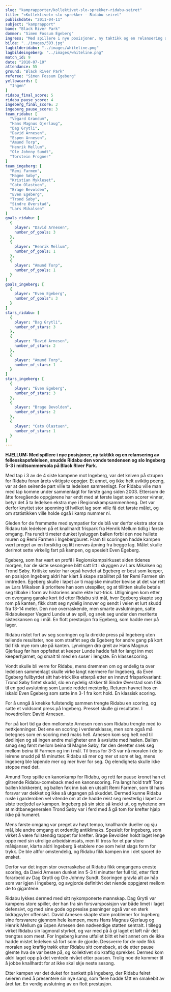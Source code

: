 ```yaml
---
slug: "kamprapporter/kollektivet-slo-sprekker-ridabu-seiret"
title: "«Kollektivet» slo sprekker – Ridabu seiret"
publishdate: "2011-04-11"
subject: "kamprapport"
bane: "Black River Park"
dommer: "Simen Fossum Egeberg"
ingress: "Med spillere i nye posisjoner, ny taktikk og en relansering av fellesskapsfølelsen, snudde Ridabu den vonde tendensen og slo Ingeberg 5-3 i midtsommersola på Black River Park."
bilde: "../images/593.jpg"
lagbilderidabu: "../images/whiteline.png"
lagbildeingeberg: "../images/whiteline.png"
match_id: 9
date: "2010-07-10"
attendance: 55
ground: "Black River Park"
referee: "Simen Fossum Egeberg"
yellowcards: [
  "Ingen"
]
ridabu_final_score: 5
ridabu_pause_score: 4
ingeberg_final_score: 3
ingeberg_pause_score: 3
team_ridabu: [
  "Vegard Grandum",
  "Hans Magnus Gjerlaug",
  "Dag Grytli",
  "David Arnesen",
  "Espen Arnesen",
  "Amund Torp",
  "Henrik Mellum",
  "Ole Johnny Sundt",
  "Torstein Frogner" 
]
team_ingeberg: [
  "Remi Farmen",
  "Magne Søby",
  "Kristian Mykleset",
  "Cato Olastuen",
  "Brage Bevolden",
  "Even Egeberg",
  "Trond Søby",
  "Sindre Øverstad",
  "Lars Mikalsen"
]
goals_ridabu: [
  {
    player: "David Arnesen",
    number_of_goals: 3
  },
  {
    player: "Henrik Mellum",
    number_of_goals: 1
  },
  {
    player: "Amund Torp",
    number_of_goals: 1
  }
]
goals_ingeberg: [
  {
    player: "Even Egeberg",
    number_of_goals": 3
  }
]
stars_ridabu: [
  {
    player: "Dag Grytli",
    number_of_stars: 3
  },
  {
    player: "David Arnesen",
    number_of_stars: 2
  },
  {
    player: "Amund Torp",
    number_of_stars: 1
  }
]
stars_ingeberg: [
  {
    player: "Even Egeberg",
    number_of_stars: 3
  },
  {
    player: "Brage Bevolden",
    number_of_stars: 2
  },
  {
    player: "Cato Olastuen",
    number_of_stars: 1
  }
]
---
```


**HJELLUM: Med spillere i nye posisjoner, ny taktikk og en relansering av fellesskapsfølelsen, snudde Ridabu den vonde tendensen og slo Ingeberg 5-3 i midtsommersola på Black River Park.**

Med tap i 3 av de 4 siste kampene mot Ingeberg, var det kniven på strupen for Ridabu foran årets viktigste oppgjør. Et annet, og ikke helt uviktig poeng, var at den seirende part ville ta ledelsen sammenlagt. For Ridabu ville man med tap komme under sammenlagt for første gang siden 2003.
Ettersom de åtte foregående oppgjørene har endt med at første laget som scorer vinner, betyr det å ta ledelsen ekstra mye i Regionskampsammenheng. Det var derfor knyttet stor spenning til hvilket lag som ville få det første målet, og om statistikken ville holde også i kamp nummer ni.

Gleden for de fremmøtte med sympatier for de blå var derfor ekstra stor da Ridabu tok ledelsen på et knallhardt frispark fra Henrik Mellum tidlig i første omgang. Fra rundt ti meter dunket lysluggen ballen forbi den noe hullete muren og Remi Farmen i Ingebergburet. Fram til scoringen hadde kampen vært preget av en forsiktig og litt nervøs åpning fra begge lag. Målet skulle derimot sette virkelig fart på kampen, og spesielt Even Egeberg.

Egeberg, som har vært en profil i Regionskampsirkuset siden tidenes morgen, har de siste sesongene blitt satt litt i skyggen av Lars Mikalsen og Trond Søby. Kritiske røster har også hevdet at Egeberg er best som keeper, en posisjon Ingeberg aldri har klart å skape stabilitet på før Remi Farmen sin inntreden. Egeberg skulle i løpet av ti magiske minutter bevise at det var rett av Lars Mikalsen å prioritere han som utespiller, og at tillitten skulle betale seg tilbake i form av historiens andre ekte hat-trick.
Utligningen kom etter en overgang ganske kort tid etter Ridabu sitt mål, hvor Egeberg skapte seg rom på kanten, fikk dratt seg nydelig innover og sendt i veien et lurt skudd fra 13-14 meter. Den noe overraskende, men smarte avslutningen, satte Ridabukeeper Vegard Lunde ut av spill, og snek seg under den meriterte sisteskansen og i mål. En flott prestasjon fra Egeberg, som hadde mer på lager.

Ridabu ristet fort av seg scoringen og la direkte press på Ingeberg uten tellende resultater, noe som straffet seg da Egeberg for andre gang på kort tid fikk mye rom ute på kanten.
Lynvingen dro greit av Hans Magnus Gjerlaug før han oppfattet at keeper Lunde hadde falt for langt inn mot keeperhjørnet, og smalt til med en suser i lengste. En klassescoring.

Vondt skulle bli verre for Ridabu, mens drømmen om og endelig ta over ledelsen sammenlagt skulle virke langt nærmere for Ingeberg, da Even Egeberg fullbyrdet sitt hat-trick like etterpå etter en innøvd frisparkvariant: 
Trond Søby fintet skudd, slo en nydelig stikker til Sindre Øverstad som fikk til en god avslutning som Lunde reddet mesterlig. Returen havnet hos en iskald Even Egeberg som satte inn 3-1 fra kort hold. En klassisk scoring.

For å unngå å knekke fullstendig sammen trengte Ridabu en scoring, og satte et voldsomt press på Ingeberg. Presset skulle gi resultater. I hovedrollen: David Arnesen.

For på kort tid ga den mellomste Arnesen roen som Ridabu trengte med to nettkjenninger. Det ene en scoring i verdensklasse, men som også må betegnes som en scoring med maks hell.
Arnesen kom seg helt ned til dødlinjen og så ingen andre muligheter enn å avslutte med hælen. Ballen smøg seg først mellom beina til Magne Søby, før den deretter snek seg mellom beina til Farmen og inn i mål. Til tross for 3-3 var nå moralen i de to leirene snudd på få minutter. Ridabu så mer og mer ut som et lag, mens Ingeberg ble løpende mer og mer hver for seg. Og elendigheta skulle ikke stoppe med det.

Amund Torp spilte en kanonkamp for Ridabu, og rett før pause kronet han et glitrende Ridabu-comeback med en kanonscoring. Fra langt hold traff Torp ballen klokkerent, og ballen føk inn bak en utspilt Remi Farmen, som til hans forsvar var dekket og ikke så utgangen på skuddet. Dermed kunne Ridabu rusle i garderoben vel vitende om at de hadde reist seg mesterlig i løpet av siste tredjedel av kampen. Ingeberg på sin side så knekt ut, og nyhetene om at midtbanegeneralen Trond Søby var i ferd med å gå tom for krefter hjalp ikke på humøret.

Mens første omgang var preget av høyt tempo, knallharde dueller og sju mål, ble andre omgang et ordentlig antiklimaks. Spesielt for Ingeberg, som virket å være fullstendig tappet for krefter. Brage Bevolden holdt laget lenge oppe med sin utrolige arbeidsinnsats, men til tross for et par store målsjanser, klarte aldri Ingeberg å etablere noe som helst slags form for trykk. De ble altfor omstendelig, og Ridabu fikk kampen inn i det sporet de ønsket.

Derfor var det ingen stor overraskelse at Ridabu fikk omgangens eneste scoring, da David Arnesen dunket inn 5-3 ti minutter før full tid, etter flott forarbeid av Dag Grytli og Ole Johnny Sundt. Scoringen gravla alt av håp som var igjen i Ingeberg, og avgjorde definitivt det niende oppgjøret mellom de to gigantene.

Ridabu lykkes dermed med sitt nykomponerte mannskap. Dag Grytli var kampens store spiller, der han fra sin forsvarsposisjon var både limet i laget defensivt, og med sine gode og presise pasninger også var en sterk bidragsyter offensivt. David Arnesen skapte store problemer for Ingeberg sine forsvarere gjennom hele kampen, mens Hans Magnus Gjerlaug og Henrik Mellum ga Espen Arnesen den nødvendige støtten sentralt. I tillegg virket Ridabu sin lagmoral styrket, og var med på å gi laget et løft når det trengtes som mest.
For Ingeberg kunne utfallet blitt et helt annet om de ikke hadde mistet ledelsen så fort som de gjorde. Dessverre for de røde fikk moralen seg kraftig trøkk etter Ridabu sitt comeback, at de etter pause glemte hva de var beste på, og kollektivet slo kraftig sprekker. Dermed kom aldri laget opp på det ventede nivået etter pausen. Trolig noe de kommer til å jobbe knallhardt for at ikke skal skje neste sesong.

Etter kampen var det duket for bankett på Ingeberg, der Ridabu feiret seieren med å presentere sin nye sang, som flere hadde fått en smakebit av året før. En verdig avslutning av en flott prestasjon.